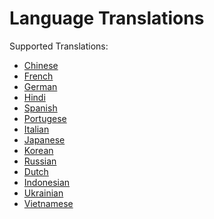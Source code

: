 <h1>Language Translations</h1>

<p align="left">
Supported Translations:
</p>

<ul>
    <li><a href="chinese.md">Chinese</a></li>
    <li><a href="french.md">French</a></li>
    <li><a href="german.md">German</a></li>
    <li><a href="hindi.md">Hindi</a></li>
    <li><a href="spanish.md">Spanish</a></li>
    <li><a href="portuguese.md">Portugese</a></li>
    <li><a href="italian.md">Italian</a></li>
    <li><a href="japanese.md">Japanese</a></li>
    <li><a href="korean.md">Korean</a></li>
    <li><a href="russian.md">Russian</a></li>
    <li><a href="dutch.md">Dutch</a></li>
    <li><a href="indonesian.md">Indonesian</a></li>
    <li><a href="ukrainian.md">Ukrainian</a></li>
    <li><a href="vietnamese.md">Vietnamese</a></li>
</ul>
